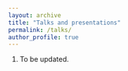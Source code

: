 ```yaml
---
layout: archive
title: "Talks and presentations"
permalink: /talks/
author_profile: true
---
```

1. To be updated.



